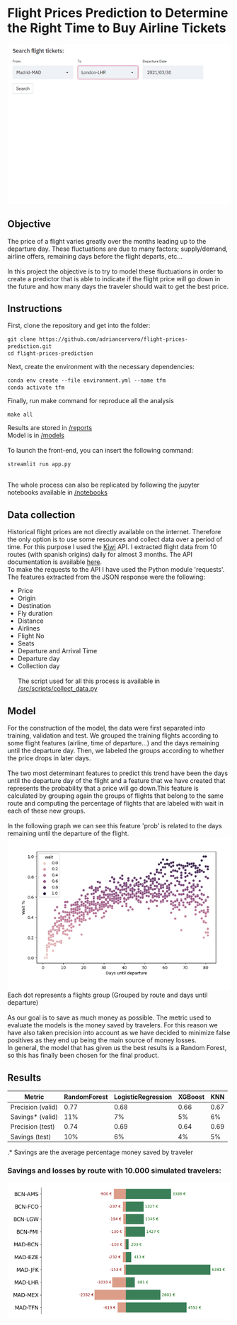 # Flight Prices Prediction to Determine the Right Time to Buy Airline Tickets

![Front-end app demo](demo.gif)

## Objective
The price of a flight varies greatly over the months leading up to the departure day. These fluctuations are due to many factors; supply/demand, 
airline offers, remaining days before the flight departs, etc... 
\
\
In this project the objective is to try to model these fluctuations in order to create a predictor that is able to indicate if the flight price 
will go down in the future and how many days the traveler should wait to get the best price. 

## Instructions 
First, clone the repository and get into the folder:
```
git clone https://github.com/adriancervero/flight-prices-prediction.git
cd flight-prices-prediction
```
Next, create the environment with the necessary dependencies:
```
conda env create --file environment.yml --name tfm
conda activate tfm
```
Finally, run make command for reproduce all the analysis
```
make all
```
Results are stored in [/reports](/reports)
\
Model is in [/models](/models)
\
\
To launch the front-end, you can insert the following command:
```
streamlit run app.py
```
\
The whole process can also be replicated by following the jupyter notebooks available in [/notebooks](/notebooks)
## Data collection
Historical flight prices are not directly available on the internet. Therefore the only option is to use some resources and collect data over a period of time.
For this purpose I used the [Kiwi](https://www.kiwi.com/en/) API. I extracted flight data from 10 routes (with spanish origins) daily for almost 3 months. The API documentation is available [here](https://docs.kiwi.com/).
\
To make the requests to the API I have used the Python module 'requests'. The features extracted from the JSON response were the following:
- Price
- Origin
- Destination
- Fly duration
- Distance
- Airlines
- Flight No
- Seats
- Departure and Arrival Time
- Departure day
- Collection day
\
\
The script used for all this process is available in [/src/scripts/collect_data.py](/src/scripts/collect_data.py)

## Model
For the construction of the model, the data were first separated into training, validation and test. We grouped the training flights according to some flight features (airline, time of departure...) and the days remaining until the departure day. Then, we labeled the groups according to whether the price drops in later days.
\
\
The two most determinant features to predict this trend have been the days until the departure day of the flight and a feature that we have created that represents the probability that a price will go down.This feature is calculated by grouping again the groups of flights that belong to the same route and computing the percentage of flights that are labeled with wait in each of these new groups. 
\
\
In the following graph we can see this feature 'prob' is related to the days remaining until the departure of the flight.
![Prob_days-until-dep scatter plot](figures/prob_feature.png)
\
Each dot represents a flights group (Grouped by route and days until departure)
\
\
As our goal is to save as much money as possible. The metric used to evaluate the models is the money saved by travelers. For this reason we have also taken precision into account as we have decided to minimize false positives as they end up being the main source of money losses.
\
In general, the model that has given us the best results is a Random Forest, so this has finally been chosen for the final product.

## Results
| Metric | RandomForest | LogisticRegression | XGBoost | KNN |
| ------ | ------------- | ------------------ | -------| ----- |
| Precision (valid) | 0.77  | 0.68 | 0.66 | 0.67 |
| Savings* (valid)  | 11%  | 7% | 5% | 6% |
| Precision (test) | 0.74 | 0.69 | 0.64 | 0.69 |
| Savings (test) | 10% | 6% | 4% | 5% |

 .* Savings are the average percentage money saved by traveler
 
 ### Savings and losses by route with 10.000 simulated travelers:
 
 ![Savings by route](figures/savings_by_route.png)
